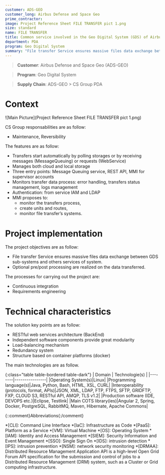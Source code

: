 ```yaml
---
customer: ADS-GEO
customer_long: Airbus Defense and Space Geo
prime_contractor: 
image: Project Reference Sheet FILE TRANSFER pict 1.png
size: standard
name: FILE TRANSFER
title: Common service involved in the Geo Digital System (GDS) of Airbus DS Geo SA
department: PDA
program: Geo Digital System
summary: "File transfer Service ensures massive files data exchange between GDS sub-systems and others services of system. Optional pre/post processing are realized on the data transferred."
---
```


> __Customer__\: Airbus Defense and Space Geo (ADS-GEO)

> __Program__\: Geo Digital System

> __Supply Chain__\: ADS-GEO >  CS Group PDA


# Context


![Main Picture](Project Reference Sheet FILE TRANSFER pict 1.png)

CS Group responsabilities are as follow:
* Maintenance, Reversibility


The features are as follow:
* Transfers start automatically by polling storages or by receiving messages (MessageQueuing) or requests (WebService)
* Manages both cloud and local storage
* Three entry points: Message Queuing service, REST API, MMI for supervisor accounts
* Monitors transfer data process: error handling, transfers status management, logs management
* Authentication: from service IAM and LDAP
* MMI proposes to: 
	* monitor the transfers process,
	* create units and routes,
	* monitor file transfer’s systems.

# Project implementation

The project objectives are as follow:
* File transfer Service ensures massive files data exchange between GDS sub-systems and others services of system.
* Optional pre/post processing are realized on the data transferred.

The processes for carrying out the project are:
* Continuous integration
* Requirements engineering

# Technical characteristics

The solution key points are as follow:
* RESTful web services architecture (BackEnd) 
* Independent software components provide great modularity
* Load-balancing mechanism
* Redundancy system
* Structure based on container platforms (docker)



The main technologies are as follow.

{:class="table table-bordered table-dark"}
| Domain | Technologie(s) |
|--------|----------------|
|Operating System(s)|Linux|
|Programming language(s)|Java, Python, Bash, HTML, XSL, CURL|
|Interoperability (protocols, format, APIs)|JSON, XML, LDAP, FTP, FTPS, SFTP, GRIDFTP, FXP, CLOUD S3, RESTful API, AMQP, TLS v1.2|
|Production software (IDE, DEVOPS etc.)|Eclipse, Testlink|
|Main COTS library(ies)|Angular 2, Spring, Docker, PostgreSQL, RabbitMQ, Maven, Hibernate, Apache Commons|



{::comment}Abbreviations{:/comment}

*[CLI]: Command Line Interface
*[IaC]: Infrastructure as Code
*[PaaS]: Platform as a Service
*[VM]: Virtual Machine
*[OS]: Operating System
*[IAM]: Identity and Access Management
*[SIEM]: Security Information and Event Management
*[SSO]: Single Sign On
*[IDS]: intrusion detection
*[IPS]: intrusion prevention
*[NSM]: network security monitoring
*[DRMAA]: Distributed Resource Management Application API is a high-level Open Grid Forum API specification for the submission and control of jobs to a Distributed Resource Management (DRM) system, such as a Cluster or Grid computing infrastructure.
